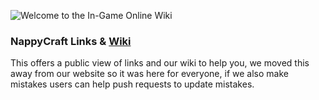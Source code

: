 ![Welcome to the In-Game Online Wiki](https://i.imgur.com/Zw0VsgC.png)

### NappyCraft Links & [Wiki](https://github.com/TheShadowModsUK/NappyCraftLinks/blob/main/wikihome.md)
This offers a public view of links and our wiki to help you, we moved this away from our website so it was here for everyone, if we also make mistakes users can help push requests to update mistakes.
